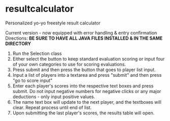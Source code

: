 # resultcalculator
Personalized yo-yo freestyle result calculator

Current version - now equipped with error handling & entry confirmation
Directions:
**BE SURE TO HAVE ALL JAVA FILES INSTALLED & IN THE SAME DIRECTORY**
1. Run the Selection class
2. Either select the button to keep standard evaluation scoring or input four of your own categories to use for scoring evaluations.
3. Press submit and then press the button that goes to player list input.
4. Input a list of players into a textarea and press "submit" and then press "go to score input"
5. Enter each player's scores into the respective text boxes and press submit. Do not input negative numbers for negative clicks or any major deductions - only input positive values.
6. The name text box will update to the next player, and the textboxes will clear. Repeat process until end of list.
7. Upon submitting the last player's scores, the results table will open.



